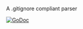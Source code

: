 A .gitignore compliant parser

[![GoDoc](https://godoc.org/github.com/yhat/ignore?status.svg)](https://godoc.org/github.com/yhat/ignore)
